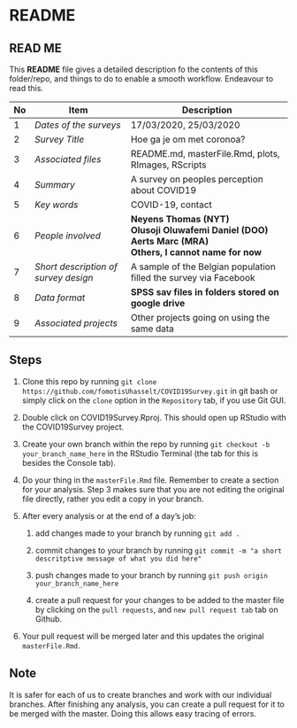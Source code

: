 README
================

## READ ME

This **README** file gives a detailed description fo the contents of
this folder/repo, and things to do to enable a smooth workflow.
Endeavour to read this.

| No | Item                                 | Description                                                                                                                      |
| -- | ------------------------------------ | -------------------------------------------------------------------------------------------------------------------------------- |
| 1  | *Dates of the surveys*               | 17/03/2020, 25/03/2020                                                                                                           |
| 2  | *Survey Title*                       | Hoe ga je om met coronoa?                                                                                                        |
| 3  | *Associated files*                   | README.md, masterFile.Rmd, plots, RImages, RScripts                                                                              |
| 4  | *Summary*                            | A survey on peoples perception about COVID19                                                                                     |
| 5  | *Key words*                          | COVID-19, contact                                                                                                                |
| 6  | *People involved*                    | **Neyens Thomas (NYT)** **<br> Olusoji Oluwafemi Daniel (DOO)** **<br> Aerts Marc (MRA)** **<br> Others, I cannot name for now** |
| 7  | *Short description of survey design* | A sample of the Belgian population filled the survey via Facebook                                                                |
| 8  | *Data format*                        | **SPSS sav files in folders stored on google drive**                                                                             |
| 9  | *Associated projects*                | Other projects going on using the same data                                                                                      |

## Steps

1.  Clone this repo by running `git clone
    https://github.com/fomotisUhasselt/COVID19Survey.git` in git bash or
    simply click on the `clone` option in the `Repository` tab, if you
    use Git GUI.

2.  Double click on COVID19Survey.Rproj. This should open up RStudio
    with the COVID19Survey project.

3.  Create your own branch within the repo by running `git checkout -b
    your_branch_name_here` in the RStudio Terminal (the tab for this is
    besides the Console tab).

4.  Do your thing in the `masterFile.Rmd` file. Remember to create a
    section for your analysis. Step 3 makes sure that you are not
    editing the original file directly, rather you edit a copy in your
    branch.

5.  After every analysis or at the end of a day’s job:
    
    1.  add changes made to your branch by running `git add .`
    
    2.  commit changes to your branch by running `git commit -m "a short
        descritptive message of what you did here"`
    
    3.  push changes made to your branch by running `git push origin
        your_branch_name_here`
    
    4.  create a pull request for your changes to be added to the master
        file by clicking on the `pull requests`, and `new pull request
        tab` tab on Github.

6.  Your pull request will be merged later and this updates the original
    `masterFile.Rmd`.

## Note

It is safer for each of us to create branches and work with our
individual branches. After finishing any analysis, you can create a pull
request for it to be merged with the master. Doing this allows easy
tracing of errors.
